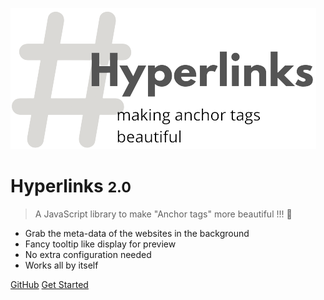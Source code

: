 <!-- _coverpage.md -->

![logo](../static/logo.png)

# Hyperlinks <small>2.0</small>

> A JavaScript library to make "Anchor tags" more beautiful !!! 💖

- Grab the meta-data of the websites in the background
- Fancy tooltip like display for preview
- No extra configuration needed
- Works all by itself

[GitHub](https://github.com/hyperlinks-js/core)
[Get Started](#❯-what-is-it-)